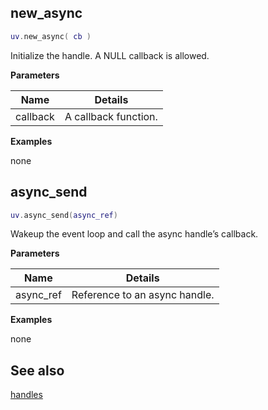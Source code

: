 ## new_async

```lua
uv.new_async( cb )
```

Initialize the handle. A NULL callback is allowed.

__Parameters__

Name|Details
----|-------
callback|A callback function.

__Examples__

none

## async_send

```lua
uv.async_send(async_ref)
```

Wakeup the event loop and call the async handle’s callback.

__Parameters__

Name|Details
----|-------
async_ref|Reference to an async handle.

__Examples__

none

## See also

[handles](../handles)

